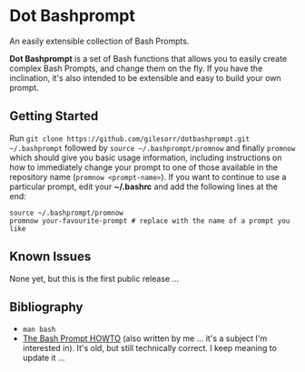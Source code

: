 # Dot Bashprompt
An easily extensible collection of Bash Prompts.

**Dot Bashprompt** is a set of Bash functions that allows you to easily
create complex Bash Prompts, and change them on the fly.  If you have the
inclination, it's also intended to be extensible and easy to build your own
prompt.


## Getting Started

Run `git clone https://github.com/gilesorr/dotbashprompt.git ~/.bashprompt`
followed by `source ~/.bashprompt/promnow` and finally `promnow` which
should give you basic usage information, including instructions on how to
immediately change your prompt to one of those available in the repository
name (`promnow <prompt-name>`).  If you want to continue to use a
particular prompt, edit your **~/.bashrc** and add the following lines at
the end:

```
source ~/.bashprompt/promnow
promnow your-favourite-prompt # replace with the name of a prompt you like
```


## Known Issues

None yet, but this is the first public release ...


## Bibliography

- `man bash`
- [The Bash Prompt HOWTO](http://www.gilesorr.com/bashprompt/howto/) (also
  written by me ... it's a subject I'm interested in).  It's old, but still
  technically correct.  I keep meaning to update it ...

